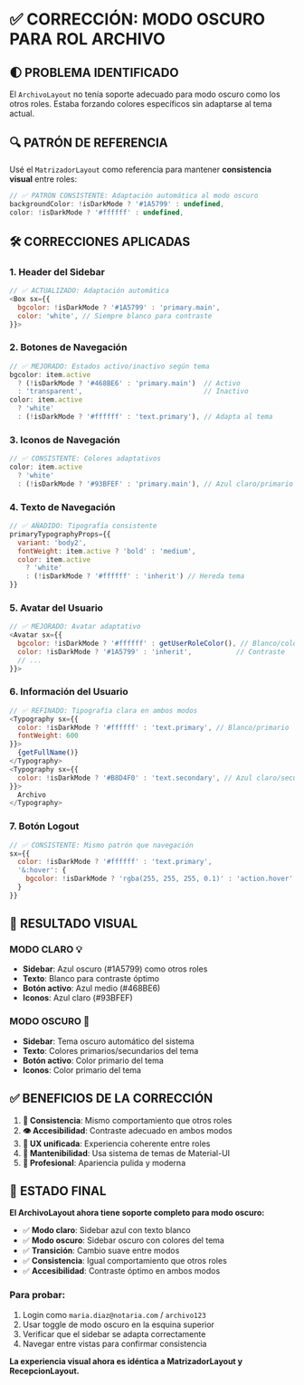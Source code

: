 # ✅ CORRECCIÓN: MODO OSCURO PARA ROL ARCHIVO

## 🌓 PROBLEMA IDENTIFICADO

El `ArchivoLayout` no tenía soporte adecuado para modo oscuro como los otros roles. Estaba forzando colores específicos sin adaptarse al tema actual.

## 🔍 PATRÓN DE REFERENCIA

Usé el `MatrizadorLayout` como referencia para mantener **consistencia visual** entre roles:

```javascript
// ✅ PATRÓN CONSISTENTE: Adaptación automática al modo oscuro
backgroundColor: !isDarkMode ? '#1A5799' : undefined,
color: !isDarkMode ? '#ffffff' : undefined,
```

## 🛠️ CORRECCIONES APLICADAS

### **1. Header del Sidebar**
```javascript
// ✅ ACTUALIZADO: Adaptación automática
<Box sx={{ 
  bgcolor: !isDarkMode ? '#1A5799' : 'primary.main',
  color: 'white', // Siempre blanco para contraste
}}>
```

### **2. Botones de Navegación**
```javascript
// ✅ MEJORADO: Estados activo/inactivo según tema
bgcolor: item.active 
  ? (!isDarkMode ? '#468BE6' : 'primary.main')  // Activo
  : 'transparent',                              // Inactivo
color: item.active 
  ? 'white' 
  : (!isDarkMode ? '#ffffff' : 'text.primary'), // Adapta al tema
```

### **3. Iconos de Navegación**
```javascript
// ✅ CONSISTENTE: Colores adaptativos
color: item.active 
  ? 'white' 
  : (!isDarkMode ? '#93BFEF' : 'primary.main'), // Azul claro/primario
```

### **4. Texto de Navegación**
```javascript
// ✅ AÑADIDO: Tipografía consistente
primaryTypographyProps={{
  variant: 'body2',
  fontWeight: item.active ? 'bold' : 'medium',
  color: item.active 
    ? 'white' 
    : (!isDarkMode ? '#ffffff' : 'inherit') // Hereda tema
}}
```

### **5. Avatar del Usuario**
```javascript
// ✅ MEJORADO: Avatar adaptativo
<Avatar sx={{
  bgcolor: !isDarkMode ? '#ffffff' : getUserRoleColor(), // Blanco/color rol
  color: !isDarkMode ? '#1A5799' : 'inherit',           // Contraste
  // ...
}}>
```

### **6. Información del Usuario**
```javascript
// ✅ REFINADO: Tipografía clara en ambos modos
<Typography sx={{ 
  color: !isDarkMode ? '#ffffff' : 'text.primary', // Blanco/primario
  fontWeight: 600
}}>
  {getFullName()}
</Typography>
<Typography sx={{ 
  color: !isDarkMode ? '#B8D4F0' : 'text.secondary', // Azul claro/secundario
}}>
  Archivo
</Typography>
```

### **7. Botón Logout**
```javascript
// ✅ CONSISTENTE: Mismo patrón que navegación
sx={{
  color: !isDarkMode ? '#ffffff' : 'text.primary',
  '&:hover': {
    bgcolor: !isDarkMode ? 'rgba(255, 255, 255, 0.1)' : 'action.hover'
  }
}}
```

## 🎨 RESULTADO VISUAL

### **MODO CLARO** 💡
- **Sidebar**: Azul oscuro (#1A5799) como otros roles
- **Texto**: Blanco para contraste óptimo
- **Botón activo**: Azul medio (#468BE6)
- **Iconos**: Azul claro (#93BFEF)

### **MODO OSCURO** 🌙
- **Sidebar**: Tema oscuro automático del sistema
- **Texto**: Colores primarios/secundarios del tema
- **Botón activo**: Color primario del tema
- **Iconos**: Color primario del tema

## ✅ BENEFICIOS DE LA CORRECCIÓN

1. **📱 Consistencia**: Mismo comportamiento que otros roles
2. **👁️ Accesibilidad**: Contraste adecuado en ambos modos  
3. **🎯 UX unificada**: Experiencia coherente entre roles
4. **🔧 Mantenibilidad**: Usa sistema de temas de Material-UI
5. **🎨 Profesional**: Apariencia pulida y moderna

## 🚀 ESTADO FINAL

**El ArchivoLayout ahora tiene soporte completo para modo oscuro:**

- ✅ **Modo claro**: Sidebar azul con texto blanco
- ✅ **Modo oscuro**: Sidebar oscuro con colores del tema
- ✅ **Transición**: Cambio suave entre modos
- ✅ **Consistencia**: Igual comportamiento que otros roles
- ✅ **Accesibilidad**: Contraste óptimo en ambos modos

### **Para probar:**
1. Login como `maria.diaz@notaria.com` / `archivo123`
2. Usar toggle de modo oscuro en la esquina superior
3. Verificar que el sidebar se adapta correctamente
4. Navegar entre vistas para confirmar consistencia

**La experiencia visual ahora es idéntica a MatrizadorLayout y RecepcionLayout.**